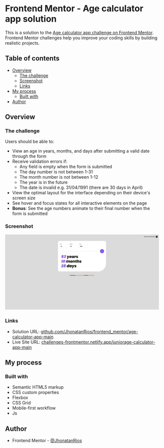 # Frontend Mentor - Age calculator app solution
This is a solution to the [Age calculator app challenge on Frontend Mentor](https://www.frontendmentor.io/challenges/age-calculator-app-dF9DFFpj-Q). Frontend Mentor challenges help you improve your coding skills by building realistic projects. 

## Table of contents
- [Overview](#overview)
  - [The challenge](#the-challenge)
  - [Screenshot](#screenshot)
  - [Links](#links)
- [My process](#my-process)
  - [Built with](#built-with)
- [Author](#author)



## Overview
### The challenge
Users should be able to:
- View an age in years, months, and days after submitting a valid date through the form
- Receive validation errors if:
  - Any field is empty when the form is submitted
  - The day number is not between 1-31
  - The month number is not between 1-12
  - The year is in the future
  - The date is invalid e.g. 31/04/1991 (there are 30 days in April)
- View the optimal layout for the interface depending on their device's screen size
- See hover and focus states for all interactive elements on the page
- **Bonus**: See the age numbers animate to their final number when the form is submitted

### Screenshot
![](https://github.com/JhonatanRios/frontend_mentor/blob/main/junior/age-calculator-app-main/assets/images/screencapture-solution.png)


### Links
- Solution URL: [github.com/JhonatanRios/frontend_mentor/age-calculator-app-main](https://github.com/JhonatanRios/frontend_mentor/tree/main/junior/age-calculator-app-main)
- Live Site URL: [challenges-frontmentor.netlify.app/juniorage-calculator-app-main](https://challenges-frontmentor.netlify.app/junior/age-calculator-app-main/)



## My process
### Built with
- Semantic HTML5 markup
- CSS custom properties
- Flexbox
- CSS Grid
- Mobile-first workflow
- Js



## Author
- Frontend Mentor - [@JhonatanRios](https://www.frontendmentor.io/profile/JhonatanRios)